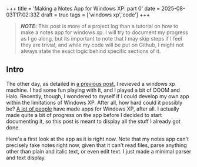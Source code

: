 +++
title = 'Making a Notes App for Windows XP: part 0'
date = 2025-08-03T17:02:33Z
draft = true
tags = ['windows xp','code']
+++

<audio id="page-sound" autoplay=True>
    <source src="/audio-effects/xp.mp3">
</audio>

<script>
  var audio = document.getElementById("page-sound");
  audio.volume = 0.1;
</script>


> **_NOTE:_**  This post is more of a project log than a tutorial on how to make a notes app for windows xp. I will try to document my progress as I go along, but its important to note that I may skip steps if I feel they are trivial, and while my code will be put on Github, I might not always state the exact logic behind specific sections of it.

## Intro
The other day, as detailed in [a previous post](/windowsxp), I revieved a windows xp machine. I had some fun playing with it, and I played a bit of DOOM and Halo. Recently, though, I wondered to myself if I could develop my own app within the limitations of Windows XP. After all, how hard could it possibly be? [A lot of people](https://archive.org/details/cd-roms) have made apps for Windows XP, after all. I actually made quite a bit of progress on the app before I decided to start documenting it, so this post is meant to display all the stuff I already got done.

Here's a first look at the app as it is right now. Note that my notes app can't precisely take notes right now, given that it can't read files, parse anything other than plain and italic text, or even edit text. I just made a minimal parser and text display.

